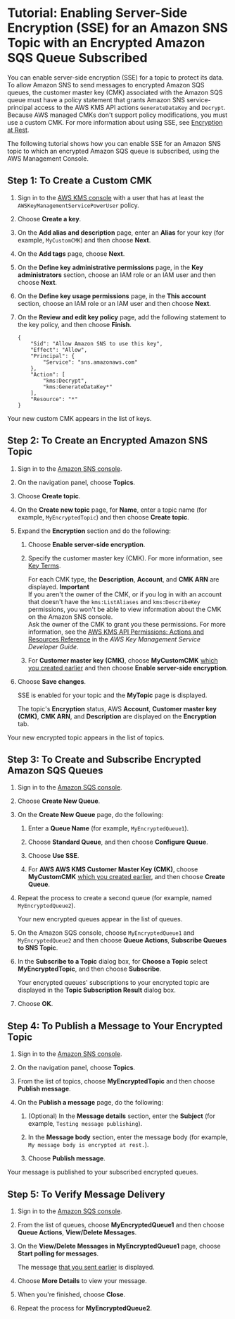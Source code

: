 # Tutorial: Enabling Server\-Side Encryption \(SSE\) for an Amazon SNS Topic with an Encrypted Amazon SQS Queue Subscribed<a name="sns-tutorial-enable-encryption-for-topic-sqs-queue-subscriptions"></a>

You can enable server\-side encryption \(SSE\) for a topic to protect its data\. To allow Amazon SNS to send messages to encrypted Amazon SQS queues, the customer master key \(CMK\) associated with the Amazon SQS queue must have a policy statement that grants Amazon SNS service\-principal access to the AWS KMS API actions `GenerateDataKey` and `Decrypt`\. Because AWS managed CMKs don't support policy modifications, you must use a custom CMK\. For more information about using SSE, see [Encryption at Rest](sns-server-side-encryption.md)\.

The following tutorial shows how you can enable SSE for an Amazon SNS topic to which an encrypted Amazon SQS queue is subscribed, using the AWS Management Console\.

## Step 1: To Create a Custom CMK<a name="create-custom-cmk"></a>

1. Sign in to the [AWS KMS console](https://console.aws.amazon.com/kms/) with a user that has at least the `AWSKeyManagementServicePowerUser` policy\.

1. Choose **Create a key**\.

1. On the **Add alias and description** page, enter an **Alias** for your key \(for example, `MyCustomCMK`\) and then choose **Next**\.

1. On the **Add tags** page, choose **Next**\.

1. On the **Define key administrative permissions** page, in the **Key administrators** section, choose an IAM role or an IAM user and then choose **Next**\.

1. On the **Define key usage permissions** page, in the **This account** section, choose an IAM role or an IAM user and then choose **Next**\.

1. On the **Review and edit key policy** page, add the following statement to the key policy, and then choose **Finish**\.

   ```
   {
       "Sid": "Allow Amazon SNS to use this key",
       "Effect": "Allow",
       "Principal": {
           "Service": "sns.amazonaws.com"
       },
       "Action": [
           "kms:Decrypt",
           "kms:GenerateDataKey*"
       ],
       "Resource": "*"
   }
   ```

Your new custom CMK appears in the list of keys\.

## Step 2: To Create an Encrypted Amazon SNS Topic<a name="create-encrypted-topic"></a>

1. Sign in to the [Amazon SNS console](https://console.aws.amazon.com/sns/)\.

1. On the navigation panel, choose **Topics**\.

1. Choose **Create topic**\.

1. On the **Create new topic** page, for **Name**, enter a topic name \(for example, `MyEncryptedTopic`\) and then choose **Create topic**\.

1. Expand the **Encryption** section and do the following: 

   1. Choose **Enable server\-side encryption**\.

   1. Specify the customer master key \(CMK\)\. For more information, see [Key Terms](sns-server-side-encryption.md#sse-key-terms)\.

      For each CMK type, the **Description**, **Account**, and **CMK ARN** are displayed\.
**Important**  
If you aren't the owner of the CMK, or if you log in with an account that doesn't have the `kms:ListAliases` and `kms:DescribeKey` permissions, you won't be able to view information about the CMK on the Amazon SNS console\.  
Ask the owner of the CMK to grant you these permissions\. For more information, see the [AWS KMS API Permissions: Actions and Resources Reference](https://docs.aws.amazon.com/kms/latest/developerguide/kms-api-permissions-reference.html) in the *AWS Key Management Service Developer Guide*\.

   1. For **Customer master key \(CMK\)**, choose **MyCustomCMK** [which you created earlier](#create-custom-cmk) and then choose **Enable server\-side encryption**\.

1. Choose **Save changes**\.

   SSE is enabled for your topic and the **MyTopic** page is displayed\.

   The topic's **Encryption** status, AWS **Account**, **Customer master key \(CMK\)**, **CMK ARN**, and **Description** are displayed on the **Encryption** tab\.

Your new encrypted topic appears in the list of topics\.

## Step 3: To Create and Subscribe Encrypted Amazon SQS Queues<a name="create-encrypted-queue"></a>

1. Sign in to the [Amazon SQS console](https://console.aws.amazon.com/sqs/)\.

1. Choose **Create New Queue**\.

1. On the **Create New Queue** page, do the following:

   1. Enter a **Queue Name** \(for example, `MyEncryptedQueue1`\)\.

   1. Choose **Standard Queue**, and then choose **Configure Queue**\.

   1. Choose **Use SSE**\.

   1. For **AWS AWS KMS Customer Master Key \(CMK\)**, choose **MyCustomCMK** [which you created earlier](#create-custom-cmk), and then choose **Create Queue**\.

1. Repeat the process to create a second queue \(for example, named `MyEncryptedQueue2`\)\.

   Your new encrypted queues appear in the list of queues\.

1. On the Amazon SQS console, choose `MyEncryptedQueue1` and `MyEncryptedQueue2` and then choose **Queue Actions**, **Subscribe Queues to SNS Topic**\.

1. In the **Subscribe to a Topic** dialog box, for **Choose a Topic** select **MyEncryptedTopic**, and then choose **Subscribe**\.

   Your encrypted queues' subscriptions to your encrypted topic are displayed in the **Topic Subscription Result** dialog box\.

1. Choose **OK**\.

## Step 4: To Publish a Message to Your Encrypted Topic<a name="publish-to-encrypted-topic"></a>

1. Sign in to the [Amazon SNS console](https://console.aws.amazon.com/sns/)\.

1. On the navigation panel, choose **Topics**\.

1. From the list of topics, choose **MyEncryptedTopic** and then choose **Publish message**\.

1. On the **Publish a message** page, do the following:

   1. \(Optional\) In the **Message details** section, enter the **Subject** \(for example, `Testing message publishing`\)\.

   1. In the **Message body** section, enter the message body \(for example, `My message body is encrypted at rest.`\)\.

   1. Choose **Publish message**\.

Your message is published to your subscribed encrypted queues\.

## Step 5: To Verify Message Delivery<a name="verify-message-delivery"></a>

1. Sign in to the [Amazon SQS console](https://console.aws.amazon.com/sqs/)\.

1. From the list of queues, choose **MyEncryptedQueue1** and then choose **Queue Actions**, **View/Delete Messages**\.

1. On the **View/Delete Messages in MyEncryptedQueue1** page, choose **Start polling for messages**\.

   The message [that you sent earlier](#publish-to-encrypted-topic) is displayed\.

1. Choose **More Details** to view your message\.

1. When you're finished, choose **Close**\.

1. Repeat the process for **MyEncryptedQueue2**\.